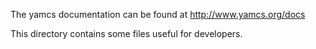 The yamcs documentation can be found at http://www.yamcs.org/docs

This directory contains some files useful for developers.
